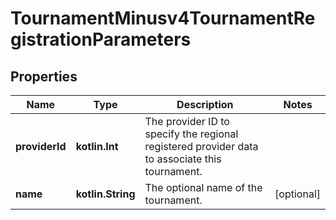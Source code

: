 
# TournamentMinusv4TournamentRegistrationParameters

## Properties
Name | Type | Description | Notes
------------ | ------------- | ------------- | -------------
**providerId** | **kotlin.Int** | The provider ID to specify the regional registered provider data to associate this tournament. | 
**name** | **kotlin.String** | The optional name of the tournament. |  [optional]




